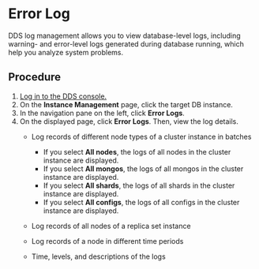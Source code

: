 # Error Log<a name="en-us_topic_error_log"></a>

DDS log management allows you to view database-level logs, including warning- and error-level logs generated during database running, which help you analyze system problems.

## Procedure<a name="section772615166584"></a>

1.  [Log in to the DDS console.](logging-in-to-the-dds-console.md)
2.  On the  **Instance Management**  page, click the target DB instance.
3.  In the navigation pane on the left, click  **Error Logs**.
4.  On the displayed page, click  **Error Logs**. Then, view the log details.
    -   Log records of different node types of a cluster instance in batches
        -   If you select  **All nodes**, the logs of all nodes in the cluster instance are displayed.
        -   If you select  **All mongos**, the logs of all mongos in the cluster instance are displayed.
        -   If you select  **All shards**, the logs of all shards in the cluster instance are displayed.
        -   If you select  **All configs**, the logs of all configs in the cluster instance are displayed.

    -   Log records of all nodes of a replica set instance
    -   Log records of a node in different time periods
    -   Time, levels, and descriptions of the logs


